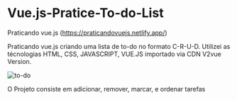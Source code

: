 # Vue.js-Pratice-To-do-List
Praticando vue.js (https://praticandovuejs.netlify.app/)

Praticando vue.js criando uma lista de to-do no formato C-R-U-D. Utilizei as técnologias HTML, CSS, JAVASCRIPT, VUE.JS importado via CDN V2vue Version.

![to-do](https://user-images.githubusercontent.com/62224609/151732787-18b77ade-d799-4b45-a65a-95cfa3ca2324.png)

O Projeto consiste em adicionar, remover, marcar, e ordenar tarefas
